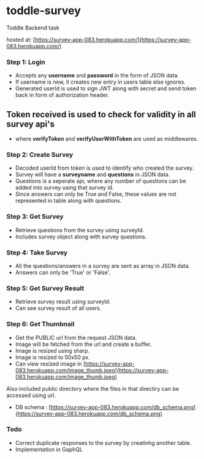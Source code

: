 # toddle-survey
Toddle Backend task

hosted at: [https://survey-app-083.herokuapp.com/](https://survey-app-083.herokuapp.com/)

### Step 1: Login

- Accepts any **username** and **password** in the form of JSON data.
- If username is new, it creates new entry in users table else ignores.
- Generated userId is used to sign JWT along with secret and send token back in form of authorization header.

## Token received is used to check for validity in all survey api's
- where **verifyToken** and **verifyUserWithToken** are used as middlewares.

### Step 2: Create Survey

- Decoded userId from token is used to identify who created the survey.
- Survey will have a **surveyname** and **questions** in JSON data.
- Questions is a seperate api, where any number of questions can be added into survey using that survey id. 
- Since answers can only be True and False, these values are not represented in table along with questions.

### Step 3: Get Survey

- Retrieve questions from the survey using surveyId.
- Includes survey object along with survey questions.

### Step 4: Take Survey

- All the questions/answers in a survey are sent as array in JSON data.
- Answers can only be 'True' or 'False'.

### Step 5: Get Survey Result

- Retrieve survey result using surveyId.
- Can see survey result of all users.

### Step 6: Get Thumbnail

- Get the PUBLIC url from the request JSON data.
- Image will be fetched from the url and create a buffer.
- Image is resized using sharp.
- Image is resized to 50x50 px.
- Can view resized image in [https://survey-app-083.herokuapp.com/image_thumb.jpeg](https://survey-app-083.herokuapp.com/image_thumb.jpeg)

Also included public directory where the files in that directiry can be accessed using url.
- DB schema : [https://survey-app-083.herokuapp.com/db_schema.png](https://survey-app-083.herokuapp.com/db_schema.png)

### Todo

- Correct duplicate responses to the survey by creatinhg another table.
- Implementation in GaphQL
